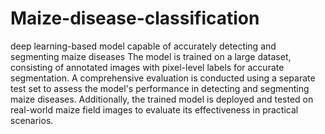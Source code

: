 # Maize-disease-classification
deep learning-based model capable of accurately detecting and segmenting maize diseases
The model is trained on a large dataset, consisting of annotated images with pixel-level labels for accurate segmentation. A comprehensive evaluation is conducted using a separate test set to assess the model's performance in detecting and segmenting maize diseases. Additionally, the trained model is deployed and tested on real-world maize field images to evaluate its effectiveness in practical scenarios.
